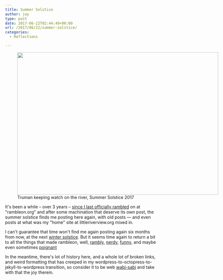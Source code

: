 ```yaml
---
title: Summer Solstice
author: jay
type: post
date: 2017-06-22T02:44:49+00:00
url: /2017/06/22/summer-solstice/
categories:
  - Reflections

---
```

<figure id="attachment_1198" style="width: 660px" class="wp-caption alignnone"><img src="https://cdn.rambleon.org/migrate/2017/06/IMG_2483-1024x724.jpg" alt="" width="660" height="467" class="size-large wp-image-1198" srcset="https://cdn.rambleon.org/migrate/2017/06/IMG_2483-1024x724.jpg 1024w, https://cdn.rambleon.org/migrate/2017/06/IMG_2483-300x212.jpg 300w, https://cdn.rambleon.org/migrate/2017/06/IMG_2483-768x543.jpg 768w, https://cdn.rambleon.org/migrate/2017/06/IMG_2483.jpg 1280w" sizes="(max-width: 709px) 85vw, (max-width: 909px) 67vw, (max-width: 984px) 61vw, (max-width: 1362px) 45vw, 600px" /><figcaption id="caption-attachment-1198" class="wp-caption-text">Truman keeping watch on the river, Summer Solstice 2017</figcaption></figure>

It's been a while – over 3 years – [since I last officially rambled][1] on at "rambleon.org" and after some machination that deserve its own post, the summer solstice finds me posting here again, with old posts — and even posts at what was my "home" site at littleriverview.org mixed in.

I can't guarantee that time won't find me again posting again six months from now, at the next [winter solstice][2]. But it seems time again to return a bit to all the things that made rambleon, well, [rambly][3], [nerdy][4], [funny][5], and maybe even sometimes [poignant][6]

In the meantime, there's lot of history here, and a whole lot of broken links, and weird formatting that has creeped in my wordpress-to-octopress-to-jekyll-to-wordpress transition, so consider it to be web [wabi-sabi][7] and take with that the joy therein.

 [1]: https://rambleon.org/2014/02/08/on-the-river/
 [2]: https://rambleon.org/2016/12/21/winter-solstice/
 [3]: https://rambleon.org/2009/10/09/i-write-long-emails-and-i-cannot-lie/
 [4]: https://rambleon.org/2007/12/03/your-own-gem-server-and-ruby-1-8-5/
 [5]: https://rambleon.org/2013/04/09/the-wedgebuster/
 [6]: https://rambleon.org/2015/09/09/head-in-the-clouds/
 [7]: https://en.wikipedia.org/wiki/Wabi-sabi
